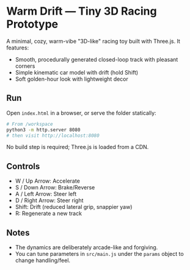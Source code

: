 # Warm Drift — Tiny 3D Racing Prototype

A minimal, cozy, warm-vibe "3D-like" racing toy built with Three.js. It features:

- Smooth, procedurally generated closed-loop track with pleasant corners
- Simple kinematic car model with drift (hold Shift)
- Soft golden-hour look with lightweight decor

## Run

Open `index.html` in a browser, or serve the folder statically:

```bash
# From /workspace
python3 -m http.server 8080
# then visit http://localhost:8080
```

No build step is required; Three.js is loaded from a CDN.

## Controls

- W / Up Arrow: Accelerate
- S / Down Arrow: Brake/Reverse
- A / Left Arrow: Steer left
- D / Right Arrow: Steer right
- Shift: Drift (reduced lateral grip, snappier yaw)
- R: Regenerate a new track

## Notes

- The dynamics are deliberately arcade-like and forgiving.
- You can tune parameters in `src/main.js` under the `params` object to change handling/feel.
